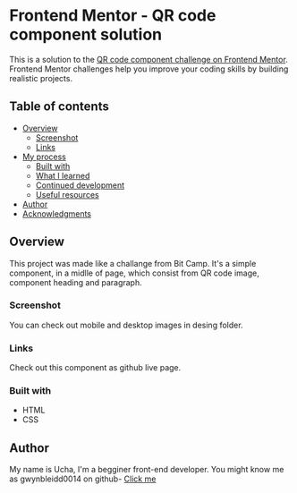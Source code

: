 # Frontend Mentor - QR code component solution

This is a solution to the [QR code component challenge on Frontend Mentor](https://www.frontendmentor.io/challenges/qr-code-component-iux_sIO_H). Frontend Mentor challenges help you improve your coding skills by building realistic projects.

## Table of contents

- [Overview](#overview)
  - [Screenshot](#screenshot)
  - [Links](#links)
- [My process](#my-process)
  - [Built with](#built-with)
  - [What I learned](#what-i-learned)
  - [Continued development](#continued-development)
  - [Useful resources](#useful-resources)
- [Author](#author)
- [Acknowledgments](#acknowledgments)

## Overview

This project was made like a challange from Bit Camp.
It's a simple component, in a midlle of page, which consist from QR code image, component heading and paragraph.

### Screenshot

You can check out mobile and desktop images in desing folder.

### Links

Check out this component as github live page.

### Built with

- HTML
- CSS

## Author

My name is Ucha, I'm a begginer front-end developer.
You might know me as gwynbleidd0014 on github- [Click me](https://github.com/gwynbleidd0014)
